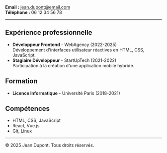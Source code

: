**Email :** jean.dupont@email.com  
**Téléphone :** 06 12 34 56 78

---

## Expérience professionnelle

- **Développeur Frontend** - WebAgency (2022-2025)  
  Développement d'interfaces utilisateur réactives en HTML, CSS, JavaScript.
- **Stagiaire Développeur** - StartUpTech (2021-2022)  
  Participation à la création d'une application mobile hybride.

## Formation

- **Licence Informatique** - Université Paris (2018-2021)

## Compétences

- HTML, CSS, JavaScript
- React, Vue.js
- Git, Linux

---

© 2025 Jean Dupont. Tous droits réservés.

